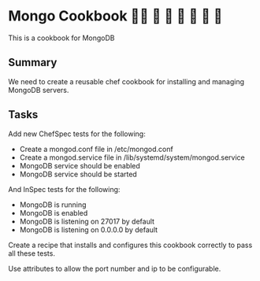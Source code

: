 # Mongo Cookbook :man_cook: :fried_egg: :carrot: :avocado: :peach: :sushi: :fried_shrimp:

This is a cookbook for MongoDB

## Summary
We need to create a reusable chef cookbook for installing and managing MongoDB servers.

## Tasks
Add new ChefSpec tests for the following:
- Create a mongod.conf file in /etc/mongod.conf
- Create a mongod.service file in /lib/systemd/system/mongod.service
- MongoDB service should be enabled
- MongoDB service should be started

And InSpec tests for the following:
- MongoDB is running
- MongoDB is enabled
- MongoDB is listening on 27017 by default
- MongoDB is listening on 0.0.0.0 by default

Create a recipe that installs and configures this cookbook correctly to pass all these tests.

Use attributes to allow the port number and ip to be configurable.
